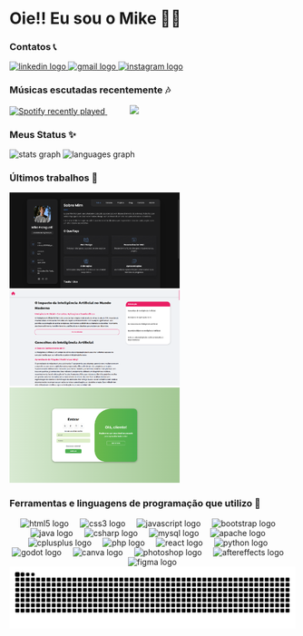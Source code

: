 <h1 align="left">Oie!! Eu sou o Mike 🤙🏻</h1>

<h3 align="left">Contatos 📞</h3>

<div align="left">
  <a href="https://www.linkedin.com/in/mike-franguelli" target="_blank">
    <img src="https://raw.githubusercontent.com/maurodesouza/profile-readme-generator/master/src/assets/icons/social/linkedin/default.svg" width="52" height="40" alt="linkedin logo" />
  </a>
  <a href="https://mail.google.com/mail/u/0/?tab=rm&ogbl#inbox?compose=CllgCJftLcHrzJlpVdGctNTptfTZpppjQdLzvkFVWKdVbDHrLRRmdvnvCKhdXkPdHWmktPSrZVV" target="_blank">
    <img src="https://raw.githubusercontent.com/maurodesouza/profile-readme-generator/master/src/assets/icons/social/gmail/default.svg" width="52" height="40" alt="gmail logo" />
  </a>
  <a href="https://www.instagram.com/mike.rosz/" target="_blank">
    <img src="https://raw.githubusercontent.com/maurodesouza/profile-readme-generator/master/src/assets/icons/social/instagram/default.svg" width="52" height="40" alt="instagram logo" />
  </a>
</div>

<!-- Spotify e Gif -->
<div align="left">
  <h3>Músicas escutadas recentemente 🎶</h3>
  <a href="https://open.spotify.com/user/mkrosz">
    <img src="https://spotify-recently-played-readme.vercel.app/api?user=lomdyj96ry6l6g8zozcwa65ni&count=3&unique=false" alt="Spotify recently played" />
  </a>
  <span>&nbsp;&nbsp;&nbsp;&nbsp;&nbsp;&nbsp;&nbsp;&nbsp;&nbsp;</span>
  <img height="250" src="https://media.giphy.com/media/v1.Y2lkPTc5MGI3NjExZGdkbHZ1aDNlNGIwMTBhdGRoMzZjN2pmcW5naHY0NHNhcWo3NTYydyZlcD12MV9naWZzX3NlYXJjaCZjdD1n/bGgsc5mWoryfgKBx1u/giphy.gif" />
</div>

<!-- Seção de status -->
<h3 align="left">Meus Status ✨</h3>
<div align="left">
  <img src="https://github-readme-stats.vercel.app/api?username=mkrosz&hide_title=false&hide_rank=false&show_icons=true&include_all_commits=true&count_private=true&disable_animations=false&theme=gotham&locale=en&hide_border=false&order=1" height="170" alt="stats graph" />
  <img src="https://github-readme-stats.vercel.app/api/top-langs?username=mkrosz&locale=en&hide_title=false&layout=compact&card_width=320&langs_count=10&theme=gotham&hide_border=false&order=2" height="170" alt="languages graph" />
</div>

<h3 align="left">Últimos trabalhos 💾</h3>
<!-- link cio imagens para projetos -->
<div>
  <a href="https://mkrosz.42web.io">
    <img src="https://raw.githubusercontent.com/mkrosz/mkrosz/main/imgs/portfolio.png" width="300">
  </a>
  <a href="https://site-de-noticias-tan.vercel.app">
    <img src="https://raw.githubusercontent.com/mkrosz/mkrosz/main/imgs/pagina_de_noticias.png" width="300">
  </a>
  <a href="https://loginanimado-mikef.netlify.app">
    <img src="https://raw.githubusercontent.com/mkrosz/mkrosz/main/imgs/login_animado.png" width="300">
  </a>
</div>

<h3 align="left">Ferramentas e linguagens de programação que utilizo 👾</h3>
<div align="center">
  <!-- Ícones de linguagens -->
  <img src="https://cdn.jsdelivr.net/gh/devicons/devicon/icons/html5/html5-original.svg" height="40" alt="html5 logo" />
  <img width="12" />
  <img src="https://cdn.jsdelivr.net/gh/devicons/devicon/icons/css3/css3-original.svg" height="40" alt="css3 logo" />
  <img width="12" />
  <img src="https://cdn.jsdelivr.net/gh/devicons/devicon/icons/javascript/javascript-original.svg" height="40" alt="javascript logo" />
  <img width="12" />
  <img src="https://cdn.jsdelivr.net/gh/devicons/devicon/icons/bootstrap/bootstrap-original.svg" height="40" alt="bootstrap logo" />
  <img width="12" />
  <img src="https://cdn.jsdelivr.net/gh/devicons/devicon@latest/icons/java/java-original-wordmark.svg" height="40" alt="java logo" />
  <img width="12" />
  <img src="https://cdn.jsdelivr.net/gh/devicons/devicon/icons/csharp/csharp-original.svg" height="40" alt="csharp logo" />
  <img width="12" />
  <img src="https://cdn.jsdelivr.net/gh/devicons/devicon/icons/mysql/mysql-original.svg" height="40" alt="mysql logo" />
  <img width="12" />
  <img src="https://cdn.jsdelivr.net/gh/devicons/devicon/icons/apache/apache-original.svg" height="40" alt="apache logo" />
  <img width="12" />
  <img src="https://cdn.jsdelivr.net/gh/devicons/devicon/icons/cplusplus/cplusplus-original.svg" height="40" alt="cplusplus logo" />
  <img width="12" />
  <img src="https://cdn.jsdelivr.net/gh/devicons/devicon/icons/php/php-original.svg" height="40" alt="php logo" />
  <img width="12" />
  <img src="https://cdn.jsdelivr.net/gh/devicons/devicon/icons/react/react-original.svg" height="40" alt="react logo" />
  <img width="12" />
  <img src="https://cdn.jsdelivr.net/gh/devicons/devicon/icons/python/python-original.svg" height="40" alt="python logo" />
  <img width="12" />
  <img src="https://cdn.jsdelivr.net/gh/devicons/devicon/icons/godot/godot-original.svg" height="40" alt="godot logo" />
  <img width="12" />
  <img src="https://cdn.jsdelivr.net/gh/devicons/devicon/icons/canva/canva-original.svg" height="40" alt="canva logo" />
  <img width="12" />
  <img src="https://cdn.jsdelivr.net/gh/devicons/devicon/icons/photoshop/photoshop-plain.svg" height="40" alt="photoshop logo" />
  <img width="12" />
  <img src="https://cdn.jsdelivr.net/gh/devicons/devicon/icons/aftereffects/aftereffects-original.svg" height="40" alt="aftereffects logo" />
  <img width="12" />
  <img src="https://cdn.jsdelivr.net/gh/devicons/devicon@latest/icons/figma/figma-original.svg" height="40" alt="figma logo" />
</div>

<img src="https://raw.githubusercontent.com/mkrosz/mkrosz/output/snake.svg" alt="Snake animation" />
